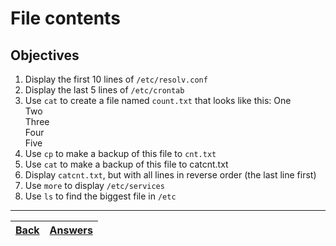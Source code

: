 # File contents

## Objectives

1. Display the first 10 lines of `/etc/resolv.conf`
2. Display the last 5 lines of `/etc/crontab`
3. Use `cat` to create a file named `count.txt` that looks like this:
One<br>
Two<br>
Three<br>
Four<br>
Five
5. Use `cp` to make a backup of this file to `cnt.txt`
6. Use `cat` to make a backup of this file to catcnt.txt
7. Display `catcnt.txt`, but with all lines in reverse order (the last line first)
8. Use `more` to display `/etc/services`
9. Use `ls` to find the biggest file in `/etc`

---
[Back](/README.md)| [Answers](https://github.com/ricmmartins/fasthack-linux-answers/blob/main/challenges/lab-file-contents.md) | 
:----- |:-----
